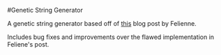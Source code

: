 #Genetic String Generator

A genetic string generator based off of [this](http://www.felienne.com/archives/4856) blog post by Felienne.

Includes bug fixes and improvements over the flawed implementation in Feliene's post.
